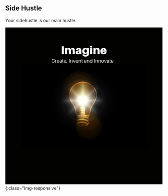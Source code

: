 ## Side Hustle
Your sidehustle is our main hustle.

![imagine](img/SideHustleLogo.png){:class="img-responsive"}
